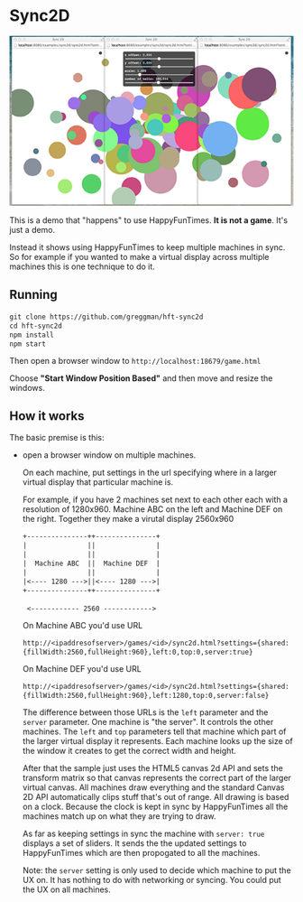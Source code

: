 Sync2D
======

<img src="screenshot.png" />

This is a demo that "happens" to use HappyFunTimes.
**It is not a game**. It's just a demo.

Instead it shows using HappyFunTimes to keep multiple
machines in sync. So for example if you wanted
to make a virtual display across multiple machines
this is one technique to do it.

## Running

    git clone https://github.com/greggman/hft-sync2d
    cd hft-sync2d
    npm install
    npm start

Then open a browser window to `http://localhost:18679/game.html`

Choose **"Start Window Position Based"** and then move and resize the windows.

## How it works

The basic premise is this:

*   open a browser window on multiple machines.

    On each machine, put settings in the url specifying where in a larger virtual display that
    particular machine is.

    For example, if you have 2 machines set next to each other each with a resolution of 1280x960.
    Machine ABC on the left and Machine DEF on the right. Together they make a virutal display
    2560x960

        +---------------++---------------+
        |               ||               |
        |               ||               |
        |  Machine ABC  ||  Machine DEF  |
        |               ||               |
        |<---- 1280 --->||<---- 1280 --->|
        +---------------++---------------+

         <------------ 2560 ------------>

    On Machine ABC you'd use URL

        http://<ipaddresofserver>/games/<id>/sync2d.html?settings={shared:{fillWidth:2560,fullHeight:960},left:0,top:0,server:true}

    On Machine DEF you'd use URL

        http://<ipaddresofserver>/games/<id>/sync2d.html?settings={shared:{fillWidth:2560,fullHeight:960},left:1280,top:0,server:false}

    The difference between those URLs is the `left` parameter and the `server` parameter.
    One machine is "the server". It controls the other machines. The `left` and `top` parameters
    tell that machine which part of the larger virtual display it represents. Each machine looks up the size
    of the window it creates to get the correct width and height.

    After that the sample just uses the HTML5 canvas 2d API and sets the transform matrix so that canvas represents
    the correct part of the larger virtual canvas. All machines draw everything and the standard Canvas 2D API automatically clips
    stuff that's out of range. All drawing is based on a clock. Because the clock is kept in sync by HappyFunTimes
    all the machines match up on what they are trying to draw.

    As far as keeping settings in sync the machine with `server: true` displays a set of sliders.
    It sends the the updated settings to HappyFunTimes which are then propogated to all the machines.

    Note: the `server` setting is only used to decide which machine to put the UX on. It has nothing to
    do with networking or syncing. You could put the UX on all machines.



